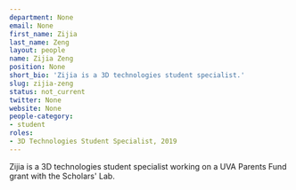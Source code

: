 ```yaml
---
department: None
email: None
first_name: Zijia
last_name: Zeng
layout: people
name: Zijia Zeng
position: None
short_bio: 'Zijia is a 3D technologies student specialist.'
slug: zijia-zeng
status: not_current
twitter: None
website: None
people-category:
- student
roles:
- 3D Technologies Student Specialist, 2019
---
```

Zijia is a 3D technologies student specialist working on a UVA Parents Fund grant with the Scholars' Lab.
